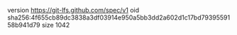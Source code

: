version https://git-lfs.github.com/spec/v1
oid sha256:4f655cb89dc3838a3df03914e950a5bb3dd2a602d1c17bd7939559158b941d79
size 1042
